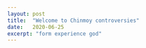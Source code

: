 ```yaml
---
layout: post
title:  "Welcome to Chinmoy controversies"
date:   2020-06-25
excerpt: "form experience god"
---
```

